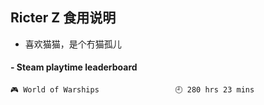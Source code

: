 ## Ricter Z 食用说明
- 喜欢猫猫，是个冇猫孤儿

<!-- steam-box start -->
#### - Steam playtime leaderboard
```text
🎮 World of Warships                 🕘 280 hrs 23 mins
```
<!-- Powered by https://github.com/YouEclipse/steam-box . -->
<!-- steam-box end -->
